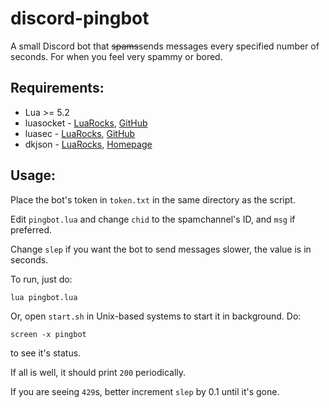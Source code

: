 # discord-pingbot
A small Discord bot that ~~spams~~sends messages every specified number of seconds. For when you feel very spammy or bored.

## Requirements:
* Lua >= 5.2
* luasocket - [LuaRocks](https://luarocks.org/modules/luarocks/luasocket), [GitHub](https://github.com/diegonehab/luasocket)
* luasec - [LuaRocks](https://luarocks.org/modules/brunoos/luasec), [GitHub](https://github.com/brunoos/luasec)
* dkjson - [LuaRocks](https://luarocks.org/modules/dhkolf/dkjson), [Homepage](http://dkolf.de/src/dkjson-lua.fsl/home)

## Usage:

Place the bot's token in `token.txt` in the same directory as the script.

Edit `pingbot.lua` and change `chid` to the spamchannel's ID, and `msg` if preferred.

Change `slep` if you want the bot to send messages slower, the value is in seconds.

To run, just do:
```
lua pingbot.lua
```
Or, open `start.sh` in Unix-based systems to start it in background. Do:
```
screen -x pingbot
```
to see it's status.

If all is well, it should print `200` periodically.

If you are seeing `429`s, better increment `slep` by 0.1 until it's gone.
